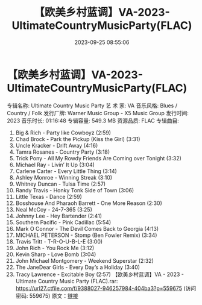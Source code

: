 ﻿---
title: 【欧美乡村蓝调】VA-2023-UltimateCountryMusicParty(FLAC)
date: 2023-09-25 08:55:06
categories: 外语音乐
tags: 外语音乐
---
# 【欧美乡村蓝调】VA-2023-UltimateCountryMusicParty(FLAC)

专辑名称: Ultimate Country Music Party
艺 术 家: VA
音乐风格: Blues / Country / Folk
发行厂牌: Warner Music Group - X5 Music Group
发行时间: 2023
音乐时长: 01:16:48
专辑容量: 549.3 MB
资源品质: FLAC
专辑曲目:
01. Big & Rich - Party like Cowboyz (2:59)
02. Chad Brock - Park the Pickup (Kiss the Girl) (3:31)
03. Uncle Kracker - Drift Away (4:16)
04. Tamra Rosanes - Country Party (3:18)
05. Trick Pony - All My Rowdy Friends Are Coming over Tonight
(3:32)
06. Michael Ray - Livin’ It Up (3:04)
07. Carlene Carter - Every Little Thing (3:14)
08. Ashley Monroe - Winning Streak (3:10)
09. Whitney Duncan - Tulsa Time (2:57)
10. Randy Travis - Honky Tonk Side of Town (3:06)
11. Little Texas - Dance (2:59)
12. Bosshouse And Pharaoh Barrett - One More Reason (2:30)
13. Neal McCoy - 24-7-365 (3:25)
14. Johnny Lee - Hey Bartender (2:41)
15. Southern Pacific - Pink Cadillac (5:54)
16. Mark O Connor - The Devil Comes Back to Georgia (4:13)
17. MICHAEL PETERSON - Stomp (Ben Fowler Remix) (3:34)
18. Travis Tritt - T-R-O-U-B-L-E (3:00)
19. John Rich - You Rock Me (3:12)
20. Kevin Sharp - Love Bomb (3:04)
21. John Michael Montgomery - Weekend Superstar (2:32)
22. The JaneDear Girls - Every Day’s a Holiday (3:40)
23. Tracy Lawrence - Excitable Boy (2:57)
【欧美乡村蓝调】VA - 2023 - Ultimate Country Music Party (FLAC).rar:
https://url27.ctfile.com/f/9388027-946257984-404ba3?p=559675
(访问密码: 559675)
原文：[链接](https://blog.sina.com.cn/s/blog_1647c7e76010313iv.html)